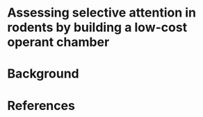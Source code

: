 # Assessing selective attention in rodents by building a low-cost operant chamber

# Background
	




# References


